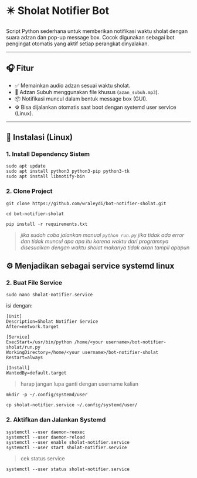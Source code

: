 # ✴️ Sholat Notifier Bot

Script Python sederhana untuk memberikan notifikasi waktu sholat dengan suara adzan dan pop-up message box. Cocok digunakan sebagai bot pengingat otomatis yang aktif setiap perangkat dinyalakan.

---

## 🎧 Fitur

- ✅ Memainkan audio adzan sesuai waktu sholat.
- 🕌 Adzan Subuh menggunakan file khusus (`azan_subuh.mp3`).
- 📦 Notifikasi muncul dalam bentuk message box (GUI).
- ⚙️ Bisa dijalankan otomatis saat boot dengan systemd user service (Linux).

---

## 🔧 Instalasi (Linux)

### 1. Install Dependency Sistem

```
sudo apt update
sudo apt install python3 python3-pip python3-tk
sudo apt install libnotify-bin
```

### 2. Clone Project
```
git clone https://github.com/wraleydi/bot-notifier-sholat.git
```
```
cd bot-notifier-sholat
```
```
pip install -r requirements.txt
```

> _jika sudah coba jalankan manual `python run.py` jika tidak ada error dan tidak muncul apa apa itu karena waktu dari programnya disesuaikan dengan waktu sholat makanya tidak akan tampil apapun_

## ⚙️ Menjadikan sebagai service systemd linux

### 2. Buat File Service
```
sudo nano sholat-notifier.service
```
isi dengan:
```
[Unit]
Description=Sholat Notifier Service
After=network.target

[Service]
ExecStart=/usr/bin/python /home/<your username>/bot-notifier-sholat/run.py
WorkingDirectory=/home/<your username>/bot-notifier-sholat
Restart=always

[Install]
WantedBy=default.target
```

> harap jangan lupa ganti dengan username kalian

```
mkdir -p ~/.config/systemd/user
```
```
cp sholat-notifier.service ~/.config/systemd/user/
```

### 2. Aktifkan dan Jalankan Systemd
```
systemctl --user daemon-reexec
systemctl --user daemon-reload
systemctl --user enable sholat-notifier.service
systemctl --user start sholat-notifier.service
```

> cek status service
```
systemctl --user status sholat-notifier.service
```






